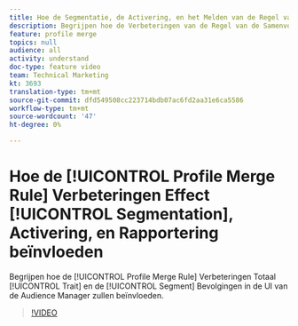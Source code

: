 ```yaml
---
title: Hoe de Segmentatie, de Activering, en het Melden van de Regel van de Samenvoeging van het Profiel Verbeteringen
description: Begrijpen hoe de Verbeteringen van de Regel van de Samenvoeging van het Profiel de Totale Bedienings en Bevolkingen van het Segment in UI van de Audience Manager zullen beïnvloeden
feature: profile merge
topics: null
audience: all
activity: understand
doc-type: feature video
team: Technical Marketing
kt: 3693
translation-type: tm+mt
source-git-commit: dfd549508cc223714bdb07ac6fd2aa31e6ca5586
workflow-type: tm+mt
source-wordcount: '47'
ht-degree: 0%

---
```



# Hoe de [!UICONTROL Profile Merge Rule] Verbeteringen Effect [!UICONTROL Segmentation], Activering, en Rapportering beïnvloeden

Begrijpen hoe de [!UICONTROL Profile Merge Rule] Verbeteringen Totaal [!UICONTROL Trait] en de [!UICONTROL Segment] Bevolgingen in de UI van de Audience Manager zullen beïnvloeden.

>[!VIDEO](https://video.tv.adobe.com/v/28972/?quality=12)
